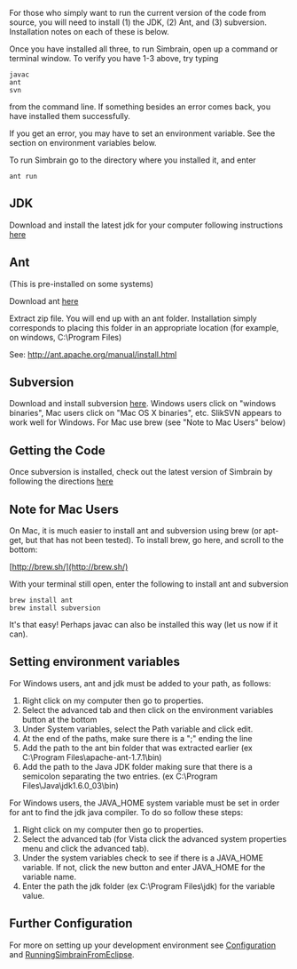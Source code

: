 For those who simply want to run the current version of the code from source, you will need to install (1) the JDK, (2) Ant, and (3) subversion.   Installation notes on each of these is below.

Once you have installed all three, to run Simbrain, open up a command or terminal window.   To verify you have 1-3 above, try typing

```
javac
ant
svn
```

from the command line.   If something besides an error comes back, you have installed them successfully.

If you get an error, you may have to set an environment variable.  See the section on environment variables below.

To run Simbrain go to the directory where you installed it, and enter

```
ant run
```

## JDK ##

Download and install the latest jdk for your computer following instructions [here](http://java.sun.com/javase/downloads/index.jsp)

## Ant ##

(This is pre-installed on some systems)

Download ant [here](http://ant.apache.org/bindownload.cgi)

Extract zip file.  You will end up with an ant folder.  Installation simply corresponds to placing this folder in an appropriate location (for example, on windows, C:\\Program Files\)

See: http://ant.apache.org/manual/install.html

## Subversion ##

Download and install subversion [here](http://subversion.apache.org/packages.html). Windows users click on "windows binaries", Mac users click on "Mac OS X binaries", etc.   SlikSVN appears to work well for Windows.  For Mac use brew (see "Note to Mac Users" below)

## Getting the Code ##

Once subversion is installed, check out the latest version of Simbrain by following the directions [here](http://code.google.com/p/simbrain/source/checkout)

## Note for Mac Users ##

On Mac, it is much easier to install ant and subversion using brew (or apt-get, but that has not been tested).  To install brew, go here, and scroll to the bottom:

[http://brew.sh/](http://brew.sh/)

With your terminal still open, enter the following to install ant and subversion

```
brew install ant
brew install subversion
```

It's that easy!  Perhaps javac can also be installed this way (let us now if it can).

## Setting environment variables ##

For Windows users, ant and jdk must be added to your path, as follows:

  1. Right click on my computer then go to properties.
  1. Select the advanced tab and then click on the environment variables button at the bottom
  1. Under System variables, select the Path variable and click edit.
  1. At the end of the paths, make sure there is a ";" ending the line
  1. Add the path to the ant bin folder that was extracted earlier (ex C:\Program Files\apache-ant-1.7.1\bin)
  1. Add the path to the Java JDK folder making sure that there is a semicolon separating the two entries. (ex C:\Program Files\Java\jdk1.6.0\_03\bin)

For Windows users, the JAVA\_HOME system variable must be set in order for ant to find the jdk java compiler. To do so follow these steps:

  1. Right click on my computer then go to properties.
  1. Select the advanced tab (for Vista click the advanced system properties menu and click the advanced tab).
  1. Under the system variables check to see if there is a JAVA\_HOME variable.  If not, click the new button and enter JAVA\_HOME for the variable name.
  1. Enter the path the jdk folder (ex C:\Program Files\jdk) for the variable value.

## Further Configuration ##

For more on setting up your development environment see [Configuration](Configuration.md) and [RunningSimbrainFromEclipse](RunningSimbrainFromEclipse.md).